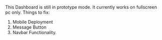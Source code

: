 This Dashboard is still in prototype mode. It currently works on fullscreen pc only.
Things to fix:
  1. Mobile Deployment
  2. Message Button
  3. Navbar Functionality.
